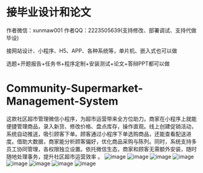 # 接毕业设计和论文
作者微信：xunmaw001  作者QQ：2223505639(支持修改、部署调试、支持代做毕设)

接网站设计、小程序、H5、APP、各种系统等，单片机、嵌入式也可以做

选题+开题报告+任务书+程序定制+安装测试+论文+答辩PPT都可以做
# Community-Supermarket-Management-System
这款社区超市管理微信小程序，为超市运营带来全方位助力。商家在小程序上就能便捷管理商品，录入新货、修改价格、盘点库存，操作直观。线上创建促销活动，系统自动推送，吸引顾客下单。顾客通过小程序下单选购商品，还能查看配送进度。借助大数据，商家能分析顾客偏好，优化商品采购与陈列。同时，系统支持多员工协同管理，各权限独立设置。依托微信生态，商家和顾客无需额外安装，随时随地处理事务，提升社区超市运营效率 。
![image](https://github.com/user-attachments/assets/ecc1a720-71b8-4771-992f-c8a03a1a2360)
![image](https://github.com/user-attachments/assets/fb6f1ed4-995e-49fe-b7e2-e0f6b4b2128b)
![image](https://github.com/user-attachments/assets/b7ec26b0-a5e5-48a8-b463-b7e676d33d53)
![image](https://github.com/user-attachments/assets/4d4f9558-9140-4411-9b4f-4ce92a666f93)
![image](https://github.com/user-attachments/assets/5f03b28a-12ac-49c2-9f1e-cafbf28990eb)
![image](https://github.com/user-attachments/assets/97cea107-384e-474b-911a-a9f3123d7d56)
![image](https://github.com/user-attachments/assets/96a2c917-091d-4e2f-aa2f-8a9a43071a2d)
![image](https://github.com/user-attachments/assets/68fe42ee-eba4-418c-b0e4-d9e10fab9759)

